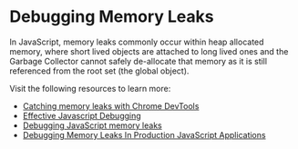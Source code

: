 # Debugging Memory Leaks

In JavaScript, memory leaks commonly occur within heap allocated memory, where short lived objects are attached to long lived ones and the Garbage Collector cannot safely de-allocate that memory as it is still referenced from the root set (the global object).

Visit the following resources to learn more:

- [Catching memory leaks with Chrome DevTools](https://medium.com/coding-blocks/catching-memory-leaks-with-chrome-devtools-57b03acb6bb9)
- [Effective Javascript Debugging ](https://medium.com/swlh/effective-javascript-debugging-memory-leaks-75059b2436f6)
- [Debugging JavaScript memory leaks](https://www.debugbear.com/blog/debugging-javascript-memory-leaks)
- [Debugging Memory Leaks In Production JavaScript Applications](https://www.jackhoy.com/web-applications/2020/10/21/debugging-memory-leaks-in-nodejs.html)

